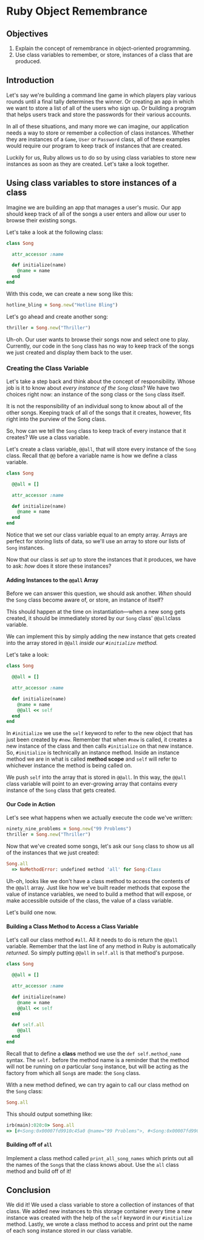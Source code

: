 # Ruby Object Remembrance

## Objectives

1.  Explain the concept of remembrance in object-oriented programming.
2.  Use class variables to remember, or store, instances of a class that are produced.

## Introduction

Let's say we're building a command line game in which players play various
rounds until a final tally determines the winner. Or creating an app in which we
want to store a list of all of the users who sign up. Or building a program that
helps users track and store the passwords for their various accounts.

In all of these situations, and many more we can imagine, our application needs
a way to store or remember a collection of class instances. Whether they are
instances of a `Game`, `User` or `Password` class, all of these examples would
require our program to keep track of instances that are created.

Luckily for us, Ruby allows us to do so by using class variables to store new
instances as soon as they are created. Let's take a look together.

## Using class variables to store instances of a class

Imagine we are building an app that manages a user's music. Our app should keep
track of all of the songs a user enters and allow our user to browse their
existing songs.

Let's take a look at the following class:

```ruby
class Song

  attr_accessor :name

  def initialize(name)
    @name = name
  end
end
```

With this code, we can create a new song like this:

```ruby
hotline_bling = Song.new("Hotline Bling")
```

Let's go ahead and create another song:

```ruby
thriller = Song.new("Thriller")
```

Uh-oh. Our user wants to browse their songs now and select one to play.
Currently, our code in the `Song` class has no way to keep track of the songs we
just created and display them back to the user.

### Creating the Class Variable

Let's take a step back and think about the concept of responsibility. Whose job
is it to know about _every instance of the `Song` class_? We have two choices
right now: an instance of the song class or the `Song` class itself.

It is not the responsibility of an individual song to know about all of the
other songs. Keeping track of all of the songs that it creates, however, fits
right into the purview of the Song class.

So, how can we tell the `Song` class to keep track of every instance that it
creates? We use a class variable.

Let's create a class variable, `@@all`, that will store every instance of the
`Song` class. Recall that `@@` before a variable name is how we define a class
variable.

```ruby
class Song

  @@all = []

  attr_accessor :name

  def initialize(name)
    @name = name
  end
end
```

Notice that we set our class variable equal to an empty array. Arrays are
perfect for storing lists of data, so we'll use an array to store our lists of
`Song` instances.

Now that our class is _set up_ to store the instances that it produces, we have
to ask: _how_ does it store these instances?

#### Adding Instances to the `@@all` Array

Before we can answer this question, we should ask another. _When_ should the
`Song` class become aware of, or store, an instance of itself?

This should happen at the time on instantiation––when a new song gets created,
it should be immediately stored by our `Song` class' `@@all`class variable.

We can implement this by simply adding the new instance that gets created into
the array stored in `@@all` _inside our `#initialize` method._

Let's take a look:

```ruby
class Song

  @@all = []

  attr_accessor :name

  def initialize(name)
    @name = name
    @@all << self
  end
end
```

In `#initialize` we use the `self` keyword to refer to the new object that has
just been created by `#new`. Remember that when `#new` is called, it creates a
new instance of the class and then calls `#initialize` on that new instance. So,
`#initialize` is technically an instance method. Inside an instance method we
are in what is called **method scope** and `self` will refer to whichever
instance the method is being called on.

We push `self` into the array that is stored in `@@all`. In this way, the
`@@all` class variable will point to an ever-growing array that contains every
instance of the `Song` class that gets created.

#### Our Code in Action

Let's see what happens when we actually execute the code we've written:

```ruby
ninety_nine_problems = Song.new("99 Problems")
thriller = Song.new("Thriller")
```

Now that we've created some songs, let's ask our `Song` class to show us all of
the instances that we just created:

```ruby
Song.all
  => NoMethodError: undefined method 'all' for Song:Class
```

Uh-oh, looks like we don't have a class method to access the contents of the
`@@all` array. Just like how we've built reader methods that expose the value of
instance variables, we need to build a method that will expose, or make
accessible outside of the class, the value of a class variable.

Let's build one now.

#### Building a Class Method to Access a Class Variable

Let's call our class method `#all`. All it needs to do is return the `@@all`
variable. Remember that the last line of any method in Ruby is automatically
_returned_. So simply putting `@@all` in `self.all` is that method's purpose.

```ruby
class Song

  @@all = []

  attr_accessor :name

  def initialize(name)
    @name = name
    @@all << self
  end

  def self.all
    @@all
  end
end
```

Recall that to define a **class** method we use the `def self.method_name`
syntax. The `self.` before the method name is a reminder that the method will
not be running on _a_ particular `Song` instance, but will be acting as the
factory from which all `Song`s are made: the `Song` class.

With a new method defined, we can try again to call our class method on the
`Song` class:

```ruby
Song.all
```

This should output something like:

```ruby
irb(main):020:0> Song.all
=> [#<Song:0x00007fd9910c45a0 @name="99 Problems">, #<Song:0x00007fd9900dba58 @name="Thriller">]
```

#### Building off of `all`

Implement a class method called `print_all_song_names` which prints out all the
names of the `Song`s that the class knows about. Use the `all` class method and
build off of it!

## Conclusion

We did it! We used a class variable to store a collection of instances of that
class. We added new instances to this storage container every time a new
instance was created with the help of the `self` keyword in our `#initialize`
method. Lastly, we wrote a class method to access and print out the name of
each song instance stored in our class variable.


